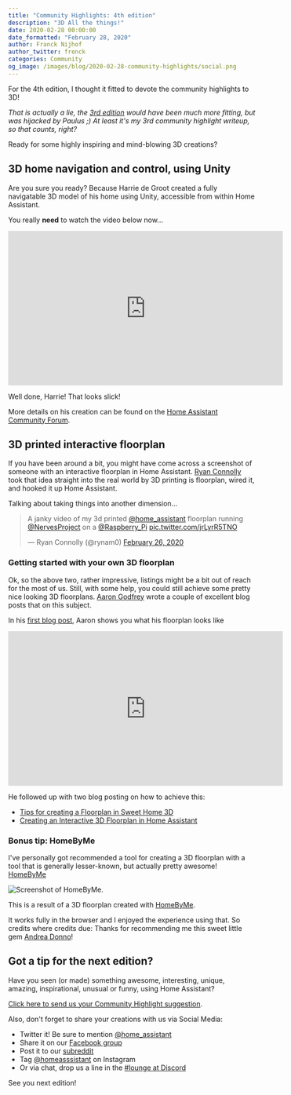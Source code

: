 ```yaml
---
title: "Community Highlights: 4th edition"
description: "3D All the things!"
date: 2020-02-28 00:00:00
date_formatted: "February 28, 2020"
author: Franck Nijhof
author_twitter: frenck
categories: Community
og_image: /images/blog/2020-02-28-community-highlights/social.png
---
```


For the 4th edition, I thought it fitted to devote the community highlights to 3D!

_That is actually a lie, the [3rd edition](/blog/2020/02/19/community-highlights/)
would have been much more fitting, but was hijacked by Paulus ;)
At least it's my 3rd community highlight writeup, so that counts, right?_

Ready for some highly inspiring and mind-blowing 3D creations?

## 3D home navigation and control, using Unity

Are you sure you ready? Because Harrie de Groot created a fully navigatable
3D model of his home using Unity, accessible from within Home Assistant.

You really **need** to watch the video below now...

<div class='videoWrapper'>
<iframe width="560" height="315" src="https://www.youtube-nocookie.com/embed/Ee7i3_EWyjk" frameborder="0" allowfullscreen></iframe>
</div>

Well done, Harrie! That looks slick!

More details on his creation can be found on the
[Home Assistant Community Forum](https://community.home-assistant.io/t/3d-home-navigation-control-unity-home-assistant/174972).

## 3D printed interactive floorplan

If you have been around a bit, you might have come across a screenshot of
someone with an interactive floorplan in Home Assistant. [Ryan Connolly](https://twitter.com/rynam0)
took that idea straight into the real world by 3D printing is floorplan,
wired it, and hooked it up Home Assistant.

Talking about taking things into another dimension...

<blockquote class="twitter-tweet"><p lang="en" dir="ltr">A janky video of my 3d printed <a href="https://twitter.com/home_assistant?ref_src=twsrc%5Etfw">@home_assistant</a> floorplan running <a href="https://twitter.com/NervesProject?ref_src=twsrc%5Etfw">@NervesProject</a> on a <a href="https://twitter.com/Raspberry_Pi?ref_src=twsrc%5Etfw">@Raspberry_Pi</a> <a href="https://t.co/jrLyrR5TNO">pic.twitter.com/jrLyrR5TNO</a></p>&mdash; Ryan Connolly (@rynam0) <a href="https://twitter.com/rynam0/status/1232792092268691464?ref_src=twsrc%5Etfw">February 26, 2020</a>
</blockquote>

### Getting started with your own 3D floorplan

Ok, so the above two, rather impressive, listings might be a bit out of reach
for the most of us. Still, with some help, you could still achieve some pretty
nice looking 3D floorplans. [Aaron Godfrey](https://github.com/boralyl) wrote a
couple of excellent blog posts that on this subject.

In his [first blog post](https://aarongodfrey.dev/home%20automation/floorplan-in-home-assistant/),
Aaron shows you what his floorplan looks like

<div class='videoWrapper'>
<iframe width="560" height="315" src="https://www.youtube-nocookie.com/embed/ebMQwVjVewU" frameborder="0" allowfullscreen></iframe>
</div>

He followed up with two blog posting on how to achieve this:

- [Tips for creating a Floorplan in Sweet Home 3D](https://aarongodfrey.dev/home%20automation/tips_for_creating_a_3d_floorplan_using_sweethome3d/)
- [Creating an Interactive 3D Floorplan in Home Assistant](https://aarongodfrey.dev/home%20automation/creating-a-3d-floorplan-in-home-assistant/)

### Bonus tip: HomeByMe

I've personally got recommended a tool for creating a 3D floorplan with a tool
that is generally lesser-known, but actually pretty awesome! [HomeByMe](https://home.by.me/en/)

<img src='/images/blog/2020-02-28-community-highlights/homebyme.png' alt='Screenshot of HomeByMe.' style='border: 0;box-shadow: none;'>

This is a result of a 3D floorplan created with [HomeByMe](https://home.by.me/en/).

It works fully in the browser and I enjoyed the experience using that.
So credits where credits due: Thanks for recommending me this sweet little
gem [Andrea Donno](https://www.twitter.com/andreadonno)!

## Got a tip for the next edition?

Have you seen (or made) something awesome, interesting, unique, amazing, inspirational, unusual or funny, using Home Assistant?

[Click here to send us your Community Highlight suggestion](/suggest-community-highlight).

Also, don't forget to share your creations with us via Social Media:

- Twitter it! Be sure to mention [@home_assistant][twitter]
- Share it on our [Facebook group][facebook-group]
- Post it to our [subreddit][reddit]
- Tag [@homeasssistant][instagram] on Instagram
- Or via chat, drop us a line in the [#lounge at Discord][chat]

See you next edition!

[chat]: https://www.home-assistant.io/join-chat
[facebook-group]: https://www.facebook.com/groups/HomeAssistant/
[instagram]: https://www.instagram.com/homeassistant/
[reddit]: https://www.reddit.com/r/homeassistant
[twitter]: https://www.twitter.com/home_assistant
